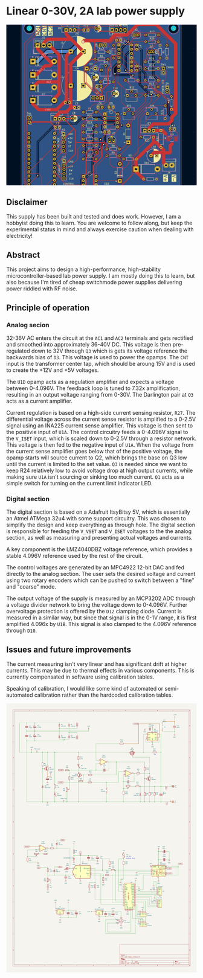 # Linear 0-30V, 2A lab power supply

![3d rendering](assets/3dmodel.png)

## Disclaimer

This supply has been built and tested and does work. However, I am a hobbyist doing this to learn. You are
welcome to follow along, but keep the experimental status in mind and always exercise caution when dealing
with electricity!

## Abstract

This project aims to design a high-performance, high-stability microcontroller-based lab power supply. I am
mostly doing this to learn, but also because I'm tired of cheap switchmode power supplies delivering power
riddled with RF noise.

## Principle of operation

### Analog secion

32-36V AC enters the circuit at the `AC1` and `AC2` terminals and gets rectified and smoothed into approximately
36-40V DC. This voltage is then pre-regulated down to 32V through `Q3` which is gets its voltage reference the
backwards bias of `D3`. This voltage is used to power the opamps. The `CNT` input is the transformer center tap, 
which should be aroung 15V and is used to create the +12V and +5V voltages.

The `U1D` opamp acts as a regulation amplifier and expects a voltage between 0-4.096V. The feedback loop is tuned
to 7.32x amplification, resulting in an output voltage ranging from 0-30V. The Darlington pair at `Q3` acts
as a current amplifier.

Current regulation is based on a high-side current sensing resistor, `R27`. The differential voltage across the 
current sense resistor is amplified to a 0-2.5V signal using an INA225 current sense amplifier. This voltage is 
then sent to the positivie input of `U1A`. The control circuitry feeds a 0-4.096V signal
to the `V_ISET` input, which is scaled down to 0-2.5V through a resistor network. This voltage is then fed to the
negative input of `U1A`. When the voltage from the current sense amplifier goes below that of the positive voltage,
the opamp starts will source current to Q2, which brings the base on Q3 low until the current is limited to the 
set value. `Q3` is needed since we want to keep R24 relatively low to avoid voltage drop at high output currents,
while making sure `U1A` isn't sourcing or sinking too much current. `Q1` acts as a simple switch for turning on
the current limit indicator LED.

### Digital section

The digital section is based on a Adafruit ItsyBitsy 5V, which is essentially an Atmel ATMega 32u4 with some
support circuitry. This was chosen to simplify the design and keep everything as through hole. The digital
section is responsible for feeding the `V_VSET` and `V_ISET` voltages to the the analog section, as well
as measuring and presenting actual voltages and currents.

A key component is the LMZ4040DBZ voltage reference, which provides a stable 4.096V reference used by the
rest of the circuit.

The control voltages are generated by an MPC4922 12-bit DAC and fed directly to the analog section. The user
sets the desired voltage and current using two rotary encoders which can be pushed to switch between a "fine"
and "coarse" mode.

The output voltage of the supply is measured by an MCP3202 ADC through a voltage divider network to bring the
voltage down to 0-4.096V. Further overvoltage protection is offered by the `D12` clamping diode. Current is
measured in a similar way, but since that signal is in the 0-1V range, it is first amplified 4.096x by `U1B`.
This signal is also clamped to the 4.096V reference through `D10`.

## Issues and future improvements
The current measuring isn't very linear and has significant drift at higher currents. This may be due to thermal
effects in various components. This is currently compensated in software using calibration tables.

Speaking of calibration, I would like some kind of automated or semi-automated calibration rather than the 
hardcoded calibration tables. 

![schematic](assets/schematic.png)
